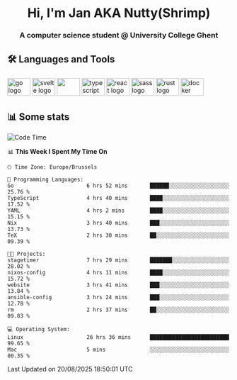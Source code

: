 <h1 align="center">Hi, I'm Jan AKA Nutty(Shrimp)</h1>
<h3 align="center">A computer science student @ University College Ghent</h3>

<h2 align="left">🛠️ Languages and Tools</h2>

###

<div align="left">
  <img src="https://cdn.jsdelivr.net/gh/devicons/devicon/icons/go/go-original.svg" height="40" width="52" alt="go logo"  />
  <img src="https://cdn.jsdelivr.net/gh/devicons/devicon@latest/icons/svelte/svelte-original.svg"  height="40" width="52" alt="svelte logo" />
  <img src="https://cdn.jsdelivr.net/gh/devicons/devicon@latest/icons/tailwindcss/tailwindcss-original.svg" height="40" width="52" />
  <img src="https://cdn.jsdelivr.net/gh/devicons/devicon/icons/typescript/typescript-original.svg" height="40" width="52" alt="typescript logo"  />
  <img src="https://cdn.jsdelivr.net/gh/devicons/devicon/icons/react/react-original.svg" height="40" width="52" alt="react logo"  />
  <img src="https://cdn.jsdelivr.net/gh/devicons/devicon/icons/sass/sass-original.svg" height="40" width="52" alt="sass logo"  />
  <img src="https://cdn.jsdelivr.net/gh/devicons/devicon@latest/icons/rust/rust-original.svg" height="40" width="52" alt="rust logo" />
  <img src="https://cdn.jsdelivr.net/gh/devicons/devicon/icons/docker/docker-original.svg" height="40" width="52" alt="docker logo"  />
</div>

<h2>📊 Some stats</h2>

<!--START_SECTION:waka-->
![Code Time](http://img.shields.io/badge/Code%20Time-6%2C258%20hrs%2025%20mins-blue)

📊 **This Week I Spent My Time On** 

```text
🕑︎ Time Zone: Europe/Brussels

💬 Programming Languages: 
Go                       6 hrs 52 mins       ██████░░░░░░░░░░░░░░░░░░░   25.76 % 
TypeScript               4 hrs 40 mins       ████░░░░░░░░░░░░░░░░░░░░░   17.52 % 
YAML                     4 hrs 2 mins        ████░░░░░░░░░░░░░░░░░░░░░   15.15 % 
Nix                      3 hrs 40 mins       ███░░░░░░░░░░░░░░░░░░░░░░   13.73 % 
TeX                      2 hrs 30 mins       ██░░░░░░░░░░░░░░░░░░░░░░░   09.39 % 

🐱‍💻 Projects: 
stagetimer               7 hrs 29 mins       ███████░░░░░░░░░░░░░░░░░░   28.02 % 
nixos-config             4 hrs 11 mins       ████░░░░░░░░░░░░░░░░░░░░░   15.72 % 
website                  3 hrs 41 mins       ███░░░░░░░░░░░░░░░░░░░░░░   13.84 % 
ansible-config           3 hrs 24 mins       ███░░░░░░░░░░░░░░░░░░░░░░   12.78 % 
rm                       2 hrs 37 mins       ██░░░░░░░░░░░░░░░░░░░░░░░   09.83 % 

💻 Operating System: 
Linux                    26 hrs 36 mins      █████████████████████████   99.65 % 
Mac                      5 mins              ░░░░░░░░░░░░░░░░░░░░░░░░░   00.35 % 
```


 Last Updated on 20/08/2025 18:50:01 UTC
<!--END_SECTION:waka-->
